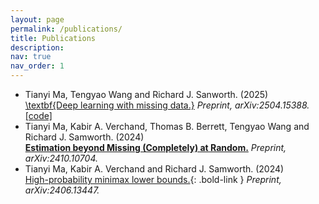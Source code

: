 ```yaml
---
layout: page
permalink: /publications/
title: Publications
description: 
nav: true
nav_order: 1
---
```


* Tianyi Ma, Tengyao Wang and Richard J. Sanworth. (2025) <br>
  [\textbf{Deep learning with missing data.}](https://arxiv.org/abs/2504.15388) *Preprint, arXiv:2504.15388.*
  [[code]](https://github.com/tianyima2000/DNN_missing_data)
* Tianyi Ma, Kabir A. Verchand, Thomas B. Berrett, Tengyao Wang and Richard J. Samworth. (2024) <br>
  [**Estimation beyond Missing (Completely) at Random.**](https://arxiv.org/abs/2410.10704) *Preprint, arXiv:2410.10704.*
* Tianyi Ma, Kabir A. Verchand and Richard J. Samworth. (2024) <br>
  [High-probability minimax lower bounds.](https://arxiv.org/abs/2406.13447){: .bold-link } *Preprint, arXiv:2406.13447.*
  


